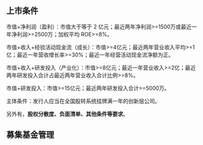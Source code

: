 ## 上市条件

市值+净利润（盈利）：市值大于等于 2 亿元；最近两年净利润>=1500万或最近一年净利润>=2500万；加权平均 ROE>=8%。

市值+收入+经验活动现金流（成长）：市值>=4亿元；最近两年营业收入平均>=1 亿；最近一年营收增长率>=30%；最近一年经营活动现金流净额为正。

市值+收入+研发投入（产业化）：市值>=8亿元；最近一年营业收入>=2亿；最近两年研发投入合计占最近两年营业收入合计比例>=8%。

市值+研发投入：市值>=15亿元；最近两年研发投入合计>=5000万。

主体条件：发行人应当在全国股转系统挂牌满一年的创新层公司。

另外有，**股权分散度、负面清单、其他条件等要求**。

## 募集基金管理

